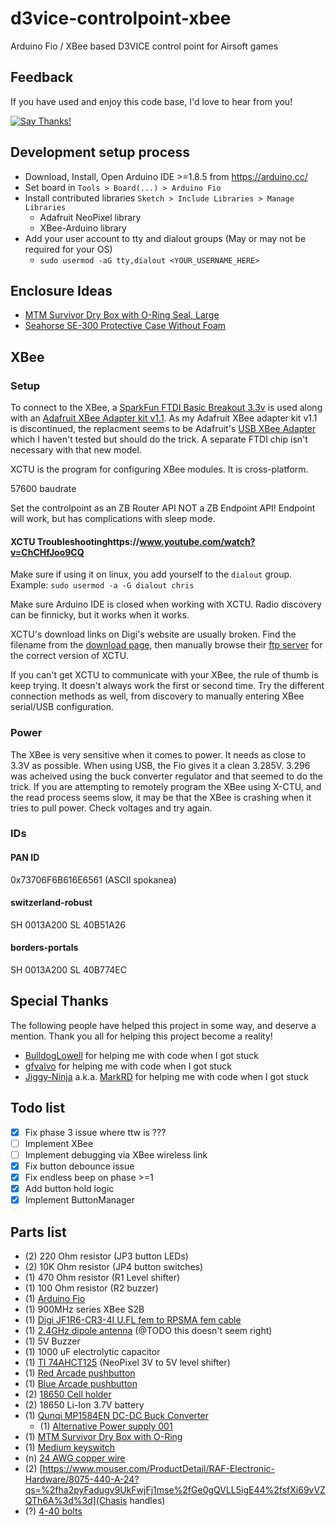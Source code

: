 # d3vice-controlpoint-xbee
Arduino Fio / XBee based D3VICE control point for Airsoft games

## Feedback

If you have used and enjoy this code base, I'd love to hear from you!

[![Say Thanks!](https://img.shields.io/badge/Say%20Thanks-!-1EAEDB.svg)](https://saythanks.io/to/insanity54)


## Development setup process

  * Download, Install, Open Arduino IDE >=1.8.5 from https://arduino.cc/
  * Set board in `Tools > Board(...) > Arduino Fio`
  * Install contributed libraries `Sketch > Include Libraries > Manage Libraries`
    * Adafruit NeoPixel library
    * XBee-Arduino library
  * Add your user account to tty and dialout groups (May or may not be required for your OS)
    * `sudo usermod -aG tty,dialout <YOUR_USERNAME_HERE>`

## Enclosure Ideas

  * [MTM Survivor Dry Box with O-Ring Seal, Large](https://www.amazon.com/MTM-Survivor-Ring-Orange-Large/dp/B002KENWZY/ref=pd_rhf_ee_s_cp_0_3?_encoding=UTF8&pd_rd_i=B002KENWZY&pd_rd_r=DREY47809SR4JA75TENW&pd_rd_w=tL9qp&pd_rd_wg=YghNF&psc=1&refRID=DREY47809SR4JA75TENW)
  * [Seahorse SE-300 Protective Case Without Foam](https://www.amazon.com/Seahorse-Protective-Case-without-Orange/dp/B001A1TR1Q/ref=sr_1_14?ie=UTF8&qid=1509563510&sr=8-14&keywords=waterproof+case)


## XBee

### Setup

To connect to the XBee, a [SparkFun FTDI Basic Breakout 3.3v](https://www.sparkfun.com/products/9873) is used along with an [Adafruit XBee Adapter kit v1.1](https://www.adafruit.com/product/126). As my Adafruit XBee adapter kit v1.1 is discontinued, the replacment seems to be Adafruit's [USB XBee Adapter](https://www.adafruit.com/product/247) which I haven't tested but should do the trick. A separate FTDI chip isn't necessary with that new model.

XCTU is the program for configuring XBee modules. It is cross-platform.

57600 baudrate

Set the controlpoint as an ZB Router API NOT a ZB Endpoint API! Endpoint will work, but has complications with sleep mode.

#### XCTU Troubleshootinghttps://www.youtube.com/watch?v=ChCHfJoo9CQ

Make sure if using it on linux, you add yourself to the `dialout` group. Example: `sudo usermod -a -G dialout chris`

Make sure Arduino IDE is closed when working with XCTU. Radio discovery can be finnicky, but it works when it works.

XCTU's download links on Digi's website are usually broken. Find the filename from the [download page](https://www.digi.com/products/xbee-rf-solutions/xctu-software/xctu#productsupport-drivers), then manually browse their [ftp server](ftp://ftp1.digi.com/support/utilities/) for the correct version of XCTU.

If you can't get XCTU to communicate with your XBee, the rule of thumb is keep trying. It doesn't always work the first or second time. Try the different connection methods as well, from discovery to manually entering XBee serial/USB configuration.


### Power

The XBee is very sensitive when it comes to power. It needs as close to 3.3V as possible. When using USB, the Fio gives it a clean 3.285V. 3.296 was acheived using the buck converter regulator and that seemed to do the trick. If you are attempting to remotely program the XBee using X-CTU, and the read process seems slow, it may be that the XBee is crashing when it tries to pull power. Check voltages and try again.

### IDs

#### PAN ID

0x73706F6B616E6561 (ASCII spokanea)

#### switzerland-robust

SH 0013A200
SL 40B51A26

#### borders-portals

SH 0013A200
SL 40B774EC

## Special Thanks

The following people have helped this project in some way, and deserve a mention. Thank you all for helping this project become a reality!

  * [BulldogLowell](https://forum.arduino.cc/index.php?action=profile;u=258955) for helping me with code when I got stuck
  * [gfvalvo](https://forum.arduino.cc/index.php?action=profile;u=557197) for helping me with code when I got stuck
  * [Jiggy-Ninja](https://forum.arduino.cc/index.php?action=profile;u=53253) a.k.a. [MarkRD](https://hackaday.io/MarkRD) for helping me with code when I got stuck

## Todo list

  * [x] Fix phase 3 issue where ttw is ???
  * [ ] Implement XBee
  * [ ] Implement debugging via XBee wireless link
  * [x] Fix button debounce issue
  * [x] Fix endless beep on phase >=1
  * [x] Add button hold logic
  * [x] Implement ButtonManager

## Parts list

  * (2) 220 Ohm resistor (JP3 button LEDs)
  * (2) 10K Ohm resistor (JP4 button switches)
  * (1) 470 Ohm resistor (R1 Level shifter)
  * (1) 100 Ohm resistor (R2 buzzer)
  * (1) [Arduino Fio](https://amzn.to/2vkoAoj)
  * (1) 900MHz series XBee S2B
  * (1) [Digi JF1R6-CR3-4I U.FL fem to RPSMA fem cable](https://www.mouser.com/productdetail/digi-international/jf1r6-cr3-4i?qs=YPg7lQ8MWSd%252bJ21AYb5tjA%3D%3D)
  * (1) [2.4GHz dipole antenna](https://www.mouser.com/ProductDetail/Laird-LS-Research/001-0001?qs=%2fha2pyFaduic7%252bgB%2fLd2y%2fydYaVrig4l0IiQcO85%252biN2Plogftrjhg%3d%3d) (@TODO this doesn't seem right)
  * (1) 5V Buzzer
  * (1) 1000 uF electrolytic capacitor
  * (1) [TI 74AHCT125](http://adafru.it/1787) (NeoPixel 3V to 5V level shifter)
  * (1) [Red Arcade pushbutton](https://amzn.to/2qzc0vI)
  * (1) [Blue Arcade pushbutton](https://amzn.to/2vszEjp)
  * (2) [18650 Cell holder](https://amzn.to/2JN0Lsh)
  * (2) 18650 Li-Ion 3.7V battery
  * (1) [Qunqi MP1584EN DC-DC Buck Converter](https://amzn.to/2EPh9oB)
    * (1) [Alternative Power supply 001](https://www.ebay.com/itm/Durable-Quality-DC-DC-12V-To-3-3V-5V-Buck-Step-down-Power-Supply-Module-RH/113014911452?hash=item1a5036b1dc:g:4ecAAOSwzWpZjrM5)
  * (1) [MTM Survivor Dry Box with O-Ring](https://amzn.to/2JQuaSx)
  * (1) [Medium keyswitch](https://www.sparkfun.com/products/retired/11473)
  * (n) [24 AWG copper wire](https://amzn.to/2FrzB6S)
  * (2) [https://www.mouser.com/ProductDetail/RAF-Electronic-Hardware/8075-440-A-24?qs=%2fha2pyFadugv9UkFwjFj1mse%2fGe0gQVLL5igE44%2fsfXi69vVZQTh6A%3d%3d](Chasis handles)
  * (?) [4-40 bolts](https://www.banggood.com/4-40-UNC-Stainless-Steel-Hex-Socket-Head-Cap-Screws-Nuts-Assortment-Kit-126pcs-p-1147256.html?rmmds=search&cur_warehouse=CN)
